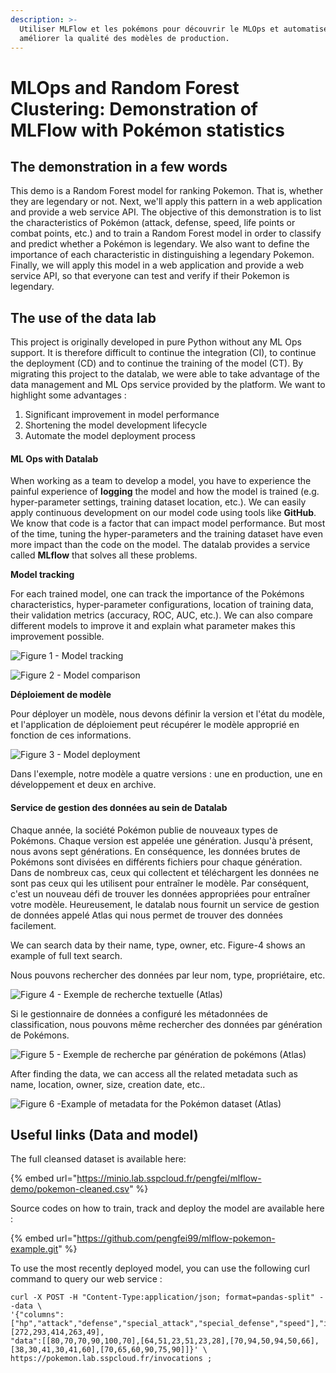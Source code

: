 ```yaml
---
description: >-
  Utiliser MLFlow et les pokémons pour découvrir le MLOps et automatiser puis
  améliorer la qualité des modèles de production.
---
```


# MLOps and Random Forest Clustering: Demonstration of MLFlow with Pokémon statistics

## The demonstration in a few words

This demo is a Random Forest model for ranking Pokemon. That is, whether they are legendary or not. Next, we'll apply this pattern in a web application and provide a web service API. The objective of this demonstration is to list the characteristics of Pokémon (attack, defense, speed, life points or combat points, etc.) and to train a Random Forest model in order to classify and predict whether a Pokémon is legendary. We also want to define the importance of each characteristic in distinguishing a legendary Pokemon. Finally, we will apply this model in a web application and provide a web service API, so that everyone can test and verify if their Pokemon is legendary.

## The use of the data lab

This project is originally developed in pure Python without any ML Ops support. It is therefore difficult to continue the integration (CI), to continue the deployment (CD) and to continue the training of the model (CT). By migrating this project to the datalab, we were able to take advantage of the data management and ML Ops service provided by the platform. We want to highlight some advantages :

1. Significant improvement in model performance
2. Shortening the model development lifecycle
3. Automate the model deployment process

#### ML Ops with Datalab

When working as a team to develop a model, you have to experience the painful experience of **logging** the model and how the model is trained (e.g. hyper-parameter settings, training dataset location, etc.). We can easily apply continuous development on our model code using tools like **GitHub**. We know that code is a factor that can impact model performance. But most of the time, tuning the hyper-parameters and the training dataset have even more impact than the code on the model. The datalab provides a service called **MLflow** that solves all these problems.

**Model tracking**

For each trained model, one can track the importance of the Pokémons characteristics, hyper-parameter configurations, location of training data, their validation metrics (accuracy, ROC, AUC, etc.). We can also compare different models to improve it and explain what parameter makes this improvement possible.

![Figure 1 - Model tracking](https://minio.lab.sspcloud.fr/pengfei/diffusion/pokemon/pokemon\_metric.PNG)

![Figure 2 - Model comparison](https://minio.lab.sspcloud.fr/pengfei/diffusion/pokemon/pokemon\_mdoel\_camparing.PNG)

**Déploiement de modèle**

Pour déployer un modèle, nous devons définir la version et l'état du modèle, et l'application de déploiement peut récupérer le modèle approprié en fonction de ces informations.

![Figure 3 - Model deployment](https://minio.lab.sspcloud.fr/pengfei/diffusion/pokemon/model\_version.PNG)

Dans l'exemple, notre modèle a quatre versions : une en production, une en développement et deux en archive.

#### Service de gestion des données au sein de Datalab

Chaque année, la société Pokémon publie de nouveaux types de Pokémons. Chaque version est appelée une génération. Jusqu'à présent, nous avons sept générations. En conséquence, les données brutes de Pokémons sont divisées en différents fichiers pour chaque génération. Dans de nombreux cas, ceux qui collectent et téléchargent les données ne sont pas ceux qui les utilisent pour entraîner le modèle. Par conséquent, c'est un nouveau défi de trouver les données appropriées pour entraîner votre modèle. Heureusement, le datalab nous fournit un service de gestion de données appelé Atlas qui nous permet de trouver des données facilement.

We can search data by their name, type, owner, etc. Figure-4 shows an example of full text search.

Nous pouvons rechercher des données par leur nom, type, propriétaire, etc.

![Figure 4 - Exemple de recherche textuelle (Atlas)](https://minio.lab.sspcloud.fr/pengfei/diffusion/pokemon/atlas\_search\_by\_text.PNG)

Si le gestionnaire de données a configuré les métadonnées de classification, nous pouvons même rechercher des données par génération de Pokémons.

![Figure 5 - Exemple de recherche par génération de pokémons (Atlas)](https://minio.lab.sspcloud.fr/pengfei/diffusion/pokemon/atlas\_search\_by\_class.png)

After finding the data, we can access all the related metadata such as name, location, owner, size, creation date, etc..

![Figure 6 -Example of metadata for the Pokémon dataset (Atlas)](https://minio.lab.sspcloud.fr/pengfei/diffusion/pokemon/atlas\_data\_detail.PNG)

## Useful links (Data and model)

The full cleansed dataset is available here:

{% embed url="https://minio.lab.sspcloud.fr/pengfei/mlflow-demo/pokemon-cleaned.csv" %}

Source codes on how to train, track and deploy the model are available here :

{% embed url="https://github.com/pengfei99/mlflow-pokemon-example.git" %}

To use the most recently deployed model, you can use the following curl command to query our web service :

```
curl -X POST -H "Content-Type:application/json; format=pandas-split" --data \
'{"columns":["hp","attack","defense","special_attack","special_defense","speed"],"index":[272,293,414,263,49],
"data":[[80,70,70,90,100,70],[64,51,23,51,23,28],[70,94,50,94,50,66],[38,30,41,30,41,60],[70,65,60,90,75,90]]}' \
https://pokemon.lab.sspcloud.fr/invocations ;
```
